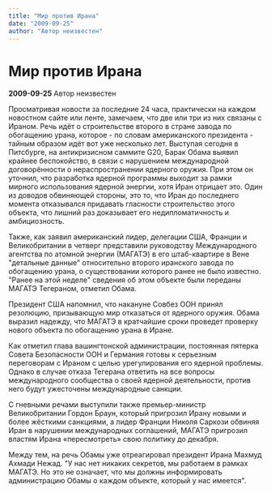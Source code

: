```yaml
---
title: "Мир против Ирана"
date: "2009-09-25"
author: "Автор неизвестен"
---
```


# Мир против Ирана

**2009-09-25** Автор неизвестен

Просматривая новости за последние 24 часа, практически на каждом новостном сайте или ленте, замечаем, что две или три из них связаны с Ираном. Речь идёт о строительстве второго в стране завода по обогащению урана, которое - по словам американского президента - тайным образом идёт вот уже несколько лет. Выступая сегодня в Питсбурге, на антикризисном саммите G20, Барак Обама выявил крайнее беспокойство, в связи с нарушением международной договорённости о нераспространении ядерного оружия. При этом он уточнил, что разработка ядерной программы выходит за рамки мирного использования ядерной энергии, хотя Иран отрицает это. Один из доводов обвиняющей стороны, это то, что Иран до последнего момента отказывался придавать гласности строительство этого объекта, что лишний раз доказывает его недипломатичность и амбициозность.

Также, как заявил американский лидер, делегации США, Франции и Великобритании в четверг представили руководству Международного агентства по атомной энергии (МАГАТЭ) в его штаб-квартире в Вене "детальные данные" относительно второго иранского завода по обогащению урана, о существовании которого ранее не было известно. "Ранее на этой неделе" сведения об этом объекте были переданы МАГАТЭ Тегераном, отметил Обама.

Президент США напомнил, что накануне Совбез ООН принял резолюцию, призывающую мир отказаться от ядерного оружия. Обама выразил надежду, что МАГАТЭ в кратчайшие сроки проведет проверку нового объекта по обогащению урана в Иране.

Как отметил глава вашингтонской администрации, постоянная пятерка Совета Безопасности ООН и Германия готовы к серьезным переговорам с Ираном с целью урегулирования его ядерной проблемы. Однако в случае отказа Тегерана ответить на все вопросы международного сообщества о своей ядерной деятельности, против него будут ужесточены международные санкции.

С гневными речами выступили также премьер-министр Великобритании Гордон Браун, который пригрозил Ирану новыми и более жёсткими санкциями, а лидер Франции Николя Саркози обвиняя Иран в нарушении международных соглашений, МАГАТЭ пригрозил властям Ирана «пересмотреть» свою политику до декабря.

Между тем, на речь Обамы уже отреагировал президент Ирана Махмуд Ахмади Нежад. "У нас нет никаких секретов, мы работаем в рамках МАГАТЭ. Но это не означает, что мы должны информировать администрацию Обамы о каждом объекте, который у нас имеется".